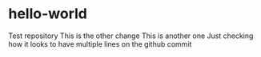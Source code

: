 # hello-world
Test repository
This is the other change
This is another one 
Just checking how it looks to have multiple lines on the github commit

